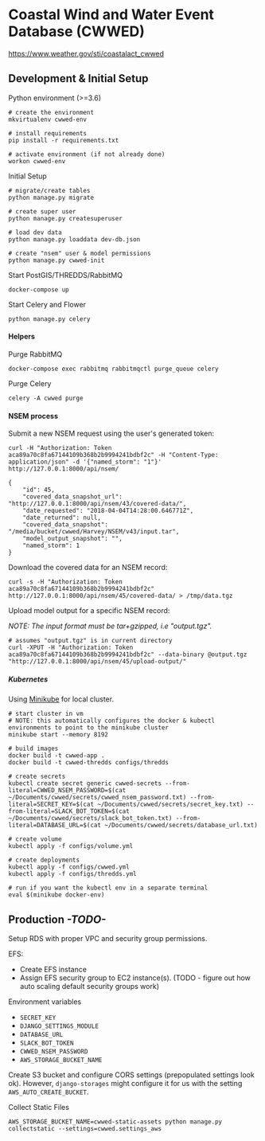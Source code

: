 # Coastal Wind and Water Event Database (CWWED)

https://www.weather.gov/sti/coastalact_cwwed

## Development & Initial Setup

Python environment (>=3.6)

    # create the environment
    mkvirtualenv cwwed-env
    
    # install requirements
    pip install -r requirements.txt
    
    # activate environment (if not already done)
    workon cwwed-env
    
Initial Setup

    # migrate/create tables
    python manage.py migrate
    
    # create super user
    python manage.py createsuperuser
    
    # load dev data
    python manage.py loaddata dev-db.json

    # create "nsem" user & model permissions
    python manage.py cwwed-init
   
Start PostGIS/THREDDS/RabbitMQ

    docker-compose up
    
Start Celery and Flower

    python manage.py celery
    
#### Helpers

Purge RabbitMQ

    docker-compose exec rabbitmq rabbitmqctl purge_queue celery
    
Purge Celery

    celery -A cwwed purge
    
    
#### NSEM process

Submit a new NSEM request using the user's generated token:

    curl -H "Authorization: Token aca89a70c8fa67144109b368b2b9994241bdbf2c" -H "Content-Type: application/json" -d '{"named_storm": "1"}' http://127.0.0.1:8000/api/nsem/
    
    {
        "id": 45,
        "covered_data_snapshot_url": "http://127.0.0.1:8000/api/nsem/43/covered-data/",
        "date_requested": "2018-04-04T14:28:00.646771Z",
        "date_returned": null,
        "covered_data_snapshot": "/media/bucket/cwwed/Harvey/NSEM/v43/input.tar",
        "model_output_snapshot": "",
        "named_storm": 1
    }

    
Download the covered data for an NSEM record:

    curl -s -H "Authorization: Token aca89a70c8fa67144109b368b2b9994241bdbf2c" http://127.0.0.1:8000/api/nsem/45/covered-data/ > /tmp/data.tgz
    
Upload model output for a specific NSEM record:

*NOTE: The input format must be tar+gzipped, i.e "output.tgz".*

    # assumes "output.tgz" is in current directory
    curl -XPUT -H "Authorization: Token aca89a70c8fa67144109b368b2b9994241bdbf2c" --data-binary @output.tgz "http://127.0.0.1:8000/api/nsem/45/upload-output/"
    
    
##### Kubernetes

Using [Minikube](https://github.com/kubernetes/minikube) for local cluster.

    # start cluster in vm
    # NOTE: this automatically configures the docker & kubectl environments to point to the minikube cluster
    minikube start --memory 8192
    
    # build images
    docker build -t cwwed-app .
    docker build -t cwwed-thredds configs/thredds
    
    # create secrets
    kubectl create secret generic cwwed-secrets --from-literal=CWWED_NSEM_PASSWORD=$(cat ~/Documents/cwwed/secrets/cwwed_nsem_password.txt) --from-literal=SECRET_KEY=$(cat ~/Documents/cwwed/secrets/secret_key.txt) --from-literal=SLACK_BOT_TOKEN=$(cat ~/Documents/cwwed/secrets/slack_bot_token.txt) --from-literal=DATABASE_URL=$(cat ~/Documents/cwwed/secrets/database_url.txt)
    
    # create volume
    kubectl apply -f configs/volume.yml
    
    # create deployments
    kubectl apply -f configs/cwwed.yml
    kubectl apply -f configs/thredds.yml
    
    # run if you want the kubectl env in a separate terminal
    eval $(minikube docker-env)
    
## Production *-TODO-*
Setup RDS with proper VPC and security group permissions.

EFS:
- Create EFS instance
- Assign EFS security group to EC2 instance(s).  (TODO - figure out how auto scaling default security groups work)

Environment variables
- `SECRET_KEY`
- `DJANGO_SETTINGS_MODULE`
- `DATABASE_URL`
- `SLACK_BOT_TOKEN`
- `CWWED_NSEM_PASSWORD`
- `AWS_STORAGE_BUCKET_NAME`

Create S3 bucket and configure CORS settings (prepopulated settings look ok).
However, `django-storages` might configure it for us with the setting `AWS_AUTO_CREATE_BUCKET`.

Collect Static Files

    AWS_STORAGE_BUCKET_NAME=cwwed-static-assets python manage.py collectstatic --settings=cwwed.settings_aws
